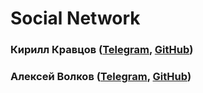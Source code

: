 # Social Network

### Кирилл Кравцов ([Telegram](https://t.me/killreal777), [GitHub](https://github.com/killreal777))
### Алексей Волков ([Telegram](https://t.me/developing_warrior), [GitHub](https://github.com/AlexeyVolkovProg))
